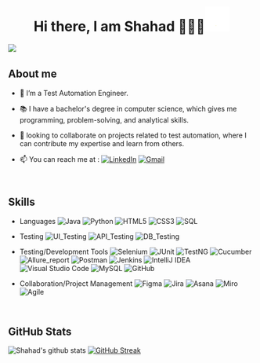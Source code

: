 <h1 align="center">Hi there, I am Shahad 👩🏻‍💻<img src="https://github.com/Kathryn-Jie/Kathryn-Jie/blob/main/wave.gif" width="50px"/></h1>

![](https://komarev.com/ghpvc/?username=ShahadAlnami&color=ff6e97&label=_Nice_To_Meet_U!_You+are+my+visitor+No+.)
<br>
<h2>About me </h2>

- 👀 I’m a Test Automation Engineer.
- 📚 I have a bachelor's degree in computer science, which gives me programming, problem-solving, and analytical skills.
- 💞️ looking to collaborate on projects related to test automation, where I can contribute my expertise and learn from others.

- 📫 You can reach me at :
 [![LinkedIn](https://img.shields.io/badge/-Shahad_Alnami-%230077B5.svg?style=flat&logo=linkedin&logoColor=white)](https://www.linkedin.com/in/shahadalnami/)
 [![Gmail](https://img.shields.io/badge/Shahadnamialnami@gmail.com-ff6e97?style=flat&logo=gmail&logoColor=white)](shahadnamialnami@gmail.com)

<br>
<h2>Skills </h2>

- Languages
![Java](https://img.shields.io/badge/java-525252?style=flat&logo=openjdk)
![Python](https://img.shields.io/badge/python-525252?style=flat&logo=python)
![HTML5](https://img.shields.io/badge/html5-525252?style=flat&logo=html5)
![CSS3](https://img.shields.io/badge/css3-525252?style=flat&logo=css3)
![SQL](https://img.shields.io/badge/-SQL-525252?style=flat&logo=SQL)

- Testing
![UI_Testing](https://img.shields.io/badge/-UI_Testing-525252?style=flat&logo=UI_Testing)
![API_Testing](https://img.shields.io/badge/-API_Testing-525252?style=flat&logo=API_Testing)
![DB_Testing](https://img.shields.io/badge/-DB_Testing-525252?style=flat&logo=DB_Testing)

- Testing/Development Tools
![Selenium](https://img.shields.io/badge/-selenium-525252?style=flat&logo=selenium)
![JUnit](https://img.shields.io/badge/-JUnit-525252?style=flat&logo=JUnit)
![TestNG](https://img.shields.io/badge/-TestNG-525252?style=flat&logo=TestNG)
![Cucumber](https://img.shields.io/badge/-Cucumber-525252?style=flat&logo=Cucumber)
![Allure_report](https://img.shields.io/badge/-Allure_report-525252?style=flat&logo=Allure_report)
![Postman](https://img.shields.io/badge/Postman-525252?style=flat&logo=postman)
![Jenkins](https://img.shields.io/badge/jenkins-525252?style=flat&logo=jenkins)
![IntelliJ IDEA](https://img.shields.io/badge/IntelliJIDEA-525252?style=flat&logo=intellij-idea)
![Visual Studio Code](https://img.shields.io/badge/-Visual%20Studio%20Code-525252?style=flat&logo=visual-studio-code&logoColor=007ACC)
![MySQL](https://img.shields.io/badge/-MySQL-525252?style=flat&logo=mysql&logoColor=4479A1)
![GitHub](https://img.shields.io/badge/-GitHub-525252?style=flat&logo=github)

- Collaboration/Project Management
![Figma](https://img.shields.io/badge/figma-525252?style=flat&logo=figma)
![Jira](https://img.shields.io/badge/jira-525252?style=flat&logo=jira)
![Asana](https://img.shields.io/badge/Asana-525252?style=flat&logo=Asana)
![Miro](https://img.shields.io/badge/Miro-525252?style=flat&logo=Miro)
![Agile](https://img.shields.io/badge/Agile-525252?style=flat&logo=Agile)


<br>
<h2>GitHub Stats </h2>
 
![Shahad's github stats](https://github-readme-stats.vercel.app/api?username=ShahadAlnami&show_icons=true&theme=dracula) 
[![GitHub Streak](https://github-readme-streak-stats.herokuapp.com/?user=ShahadAlnami&theme=dracula)](https://git.io/streak-stats)  

<br>

